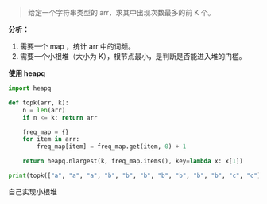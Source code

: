 > 给定一个字符串类型的 arr，求其中出现次数最多的前 K 个。



**分析：**

1. 需要一个 map ，统计 arr 中的词频。
2. 需要一个小根堆（大小为 K），根节点最小，是判断是否能进入堆的门槛。



**使用 heapq** 

```python
import heapq

def topk(arr, k):
    n = len(arr)
    if n <= k: return arr

    freq_map = {}
    for item in arr:
        freq_map[item] = freq_map.get(item, 0) + 1

    return heapq.nlargest(k, freq_map.items(), key=lambda x: x[1])

print(topk(["a", "a", "a", "b", "b", "b", "b", "b", "b", "b", "c", "c"], 2))
```

自己实现小根堆



